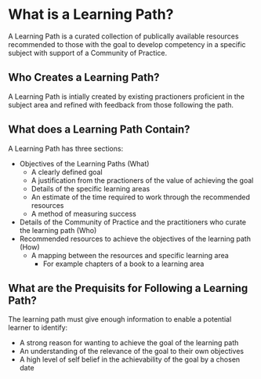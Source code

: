 # What is a Learning Path?

A Learning Path is a curated collection of publically available resources recommended to those with the goal to develop competency in a specific subject with support of a Community of Practice.

## Who Creates a Learning Path?

A Learning Path is intially created by existing practioners proficient in the subject area and refined with feedback from those following the path.

## What does a Learning Path Contain?

A Learning Path has three sections:

* Objectives of the Learning Paths \(What\)
  * A clearly defined goal
  * A justification from the practioners of the value of achieving the goal
  * Details of the specific learning areas
  * An estimate of the time required to work through the recommended resources
  * A method of measuring success
* Details of the Community of Practice and the practitioners who curate the learning path  \(Who\)
* Recommended resources to achieve the objectives of the learning path \(How\)
  * A mapping between the resources and specific learning area
    * For example chapters of a book to a learning area

## What are the Prequisits for Following a Learning Path?

The learning path must give enough information to enable a potential learner to identify:
* A strong reason for wanting to achieve the goal of the learning path
* An understanding of the relevance of the goal to their own objectives
* A high level of self belief in the achievability of the goal by a chosen date




